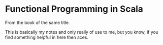 # Functional Programming in Scala

From the book of the same title.

This is basically my notes and only really of use to me, but you know, if you find something helpful in here then aces.